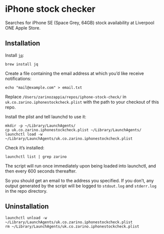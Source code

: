 # iPhone stock checker

Searches for iPhone SE (Space Grey, 64GB) stock availability at Liverpool ONE Apple Store.

## Installation

Install [`jq`](https://stedolan.github.io/jq/):

    brew install jq

Create a file containing the email address at which you’d like receive notifications:

    echo "mail@example.com" > email.txt

Replace `/Users/zarinozappia/repos/iphone-stock-check/` in `uk.co.zarino.iphonestockcheck.plist` with the path to your checkout of this repo.

Install the plist and tell launchd to use it:

    mkdir -p ~/Library/LaunchAgents/
    cp uk.co.zarino.iphonestockcheck.plist ~/Library/LaunchAgents/
    launchctl load -w ~/Library/LaunchAgents/uk.co.zarino.iphonestockcheck.plist

Check it’s installed:

    launchctl list | grep zarino

The script will run once immediately upon being loaded into launchctl, and then every 600 seconds thereafter.

So you should get an email to the address you specified. If you don’t, any output generated by the script will be logged to `stdout.log` and `stderr.log` in the repo directory.

## Uninstallation

    launchctl unload -w ~/Library/LaunchAgents/uk.co.zarino.iphonestockcheck.plist
    rm ~/Library/LaunchAgents/uk.co.zarino.iphonestockcheck.plist
